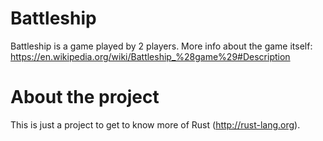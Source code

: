 # Battleship

Battleship is a game played by 2 players.
More info about the game itself: https://en.wikipedia.org/wiki/Battleship_%28game%29#Description

# About the project
This is just a project to get to know more of Rust (http://rust-lang.org).

